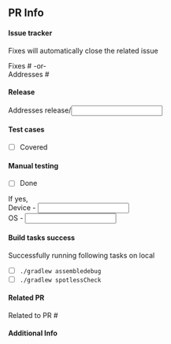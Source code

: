 ## PR Info
#### Issue tracker   
Fixes will automatically close the related issue

Fixes #
-or-   
Addresses #

#### Release  
Addresses release/<input type="text" id="name" name="name"/>
  
#### Test cases
- [ ] Covered
  
#### Manual testing
- [ ] Done  
  
If yes,  
Device - <input type="text" id="name" name="name"/>  
OS - <input type="text" id="name" name="name"/>

#### Build tasks success  
Successfully running following tasks on local 
- [ ] `./gradlew assembledebug`
- [ ] `./gradlew spotlessCheck`

#### Related PR  
Related to PR #

#### Additional Info